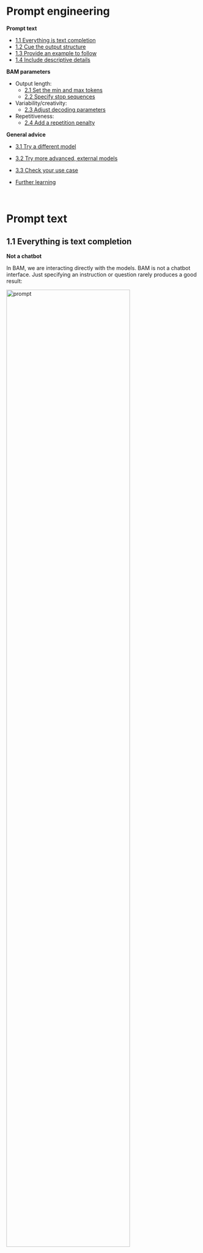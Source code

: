 # Prompt engineering

**Prompt text**
- [1.1 Everything is text completion](11-everything-is-text-completion)
- [1.2 Cue the output structure](12-cue-the-output-structure)
- [1.3 Provide an example to follow](13-provide-an-example-to-follow)
- [1.4 Include descriptive details](14-include-descriptive-details)

**BAM parameters**
- Output length:
    - [2.1 Set the min and max tokens](21-set-the-min-and-max-tokens)
    - [2.2 Specify stop sequences](22-specify-stop-sequence)
- Variability/creativity:
    - [2.3 Adjust decoding parameters](23-adjust-decoding-parameters)
- Repetitiveness:
    - [2.4 Add a repetition penalty](24-add-a-repetition-penalty)

**General advice**
- [3.1 Try a different model](31-try-a-different-model)
- [3.2 Try more advanced, external models](32-try-more-advanced-external-models)
- [3.3 Check your use case](33-check-your-use-case)

- [Further learning](further-learning)

<p>&nbsp;</p>


# Prompt text

## 1.1 Everything is text completion

**Not a chatbot**

In BAM, we are interacting directly with the models.  BAM is not a chatbot interface.  Just specifying an instruction or question rarely produces a good result:

<img src="../images/list-ideas-01.png" width="80%" alt="prompt" />

<p>&nbsp;</p>


## 1.2 Cue the output structure
To get a structured response, include a cue to start the response in the desired structure:

<img src="../images/list-ideas-02.png" width="80%" alt="prompt" />

<p>&nbsp;</p>


## 1.3 Provide an example to follow
To get a higher-quality response, provide an example of the kind of response you want:

<img src="../images/list-ideas-03.png" width="70%" alt="prompt" />

<p>&nbsp;</p>


## 1.4 Include descriptive details
The more guidance, the better:
- Content
- Style
- Length

<img src="../images/list-ideas-04.png" width="80%" alt="prompt" />

<p>&nbsp;</p>



# BAM parameters

## 2.1 Set the min and max tokens
If you're finding the generated text is too short or too long, try adjusting the parameters that control the number of new tokens:
- The **Min new tokens** parameter controls the minimum number of tokens (~words) in the generated response
- The **Max new tokens** parameter controls the maximum number of tokens (~words) in the generated response

<img src="../images/list-ideas-09.png" width="80%" alt="prompt" />

<p>&nbsp;</p>


## 2.2 Specify stop sequences
If you specify stop sequences, the output will automatically stop when one of the stop sequences appears in the generated output.

**Example**

The output in the following image goes too far, there are two answers:

<img src="../images/list-ideas-10.png" width="80%" alt="prompt" />

In the following image, the stop sequence of two carriage returns is specified:

<img src="../images/list-ideas-11.png" width="80%" alt="prompt" />

The following image shows the effect of the stop sequence.  The output stops after two carriage returns:

<img src="../images/list-ideas-12.png" width="80%" alt="prompt" />

<p>&nbsp;</p>


## 2.3 Adjust decoding parameters
If the response is too generic or going on wild tangents, consider adjusting the decoding parameters.

**Decoding** is the process of finding the output sequence given the input sequence:
- **Greedy decoding** selects the word with the highest probability at each step of the decoding process.
- **Sampling decoding** selects words from a probability distribution at each step:
    - **Temperature** refers to selecting high- or low-probability words.  Higher temperature values lead to more variability.
    - **Top-p** (nucleus sampling) refers to selecting the smallest set of words whose cumulative probability exceeds p.
    - **Top-k** refers to selecting k words with the highest probabilities at each step.  Higher values lead to more variability.

<img src="../images/list-ideas-05.png" width="80%" alt="prompt" />

See:
- [Most-used decoder methods](https://medium.com/nlplanet/two-minutes-nlp-most-used-decoding-methods-for-language-models-9d44b2375612)
- [Using different decoding methods](https://huggingface.co/blog/how-to-generate)

<p>&nbsp;</p>


## 2.4 Add a repetition penalty
Sometimes, you'll see text being repeated over and over:

<img src="../images/repeated-text.png" width="85%" akt="Repeated text" />

Increasing the temperature can sometimes resolve the problem.

However, when text is still repetative even with a higher temperature, you can try adding a repetition penality.  The higher the penalty, the less likely the results will include repeated text.

<img src="../images/repetitive-penalty.png" width="85%" alt="Repetative penalty" />

This example shows the challenge: the bullet points are repetition that we want!  So penalizing repetitiveness might break your results too.

<p>&nbsp;</p>



# General advice

## 3.1 Try a different model
The BAM documentation describes the available models: [BAM models](https://bam.res.ibm.com/docs/models)

<img src="../images/list-ideas-07.png" width="80%" alt="prompt" />

<p>&nbsp;</p>


## 3.2 Try more advanced, external models
While you are still at the beginning stages of learning about prompt engineering...

There are a variety of free playgrounds available for personal use where you can experiment with prompting LLMs outside IBM:
- [InferKit demo](https://app.inferkit.com/demo)
- [TextSynth](https://textsynth.com/playground.html)
- [Free GPT-J Playground](https://playground.forefront.ai/models/free-gpt-j-playground)
- [Hugging Face BLOOM demo](https://huggingface.co/spaces/huggingface/bloom_demo)
- [All Hugging Face models](https://huggingface.co/models)

Some of these have been in development, training, and testing longer than BAM at this point.  If your prompt works as expected with an external LLM but not with BAM, then you can send feedback to the BAM team.

**CAUTION**
- **Reserve this option for only a last resort, for when you believe the BAM model is not performing correctly**
- **You must not include IBM-specific content in prompts to external models**

Refer to the guidelines we discussed last week: [Guidelines for using LLMs in IBM work](https://github.ibm.com/spackows/2023-Workshop-LLMs-for-CD/blob/main/Day-1-instructions.md#guidelines-for-using-llms-in-ibm-projects)

<p>&nbsp;</p>


## 3.3 Check your use case
LLMs have a lot of potential.  But they have no logic, no knowledge, and no domain expertise.  Some use cases are a better fit than others: LLMs excel at tasks that involve generating generic text or common code patterns and transforming given input.

If your prompt includes all the tips and best practices discussed here, yet you're not getting good results from any of the models, consider whether your use case might be one that LLMs just cannot handle well.

For example, although we can get decent results for simple arithmetic, LLMs cannot generally do math well: [Researchers find that large language models struggle with math](https://venturebeat.com/business/researchers-find-that-large-language-models-struggle-with-math/)

<p>&nbsp;</p>

